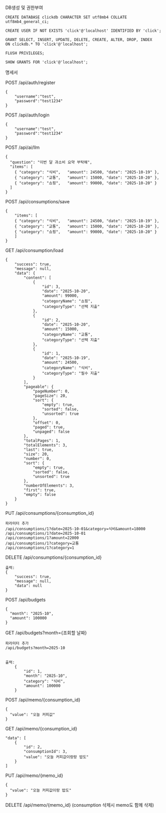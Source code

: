 DB생성 및 권한부여

```
CREATE DATABASE clickdb CHARACTER SET utf8mb4 COLLATE utf8mb4_general_ci;

CREATE USER IF NOT EXISTS 'click'@'localhost' IDENTIFIED BY 'click';

GRANT SELECT, INSERT, UPDATE, DELETE, CREATE, ALTER, DROP, INDEX
ON clickdb.* TO 'click'@'localhost';

FLUSH PRIVILEGES;

SHOW GRANTS FOR 'click'@'localhost';
```




명세서 

POST /api/auth/register
```
{
    "username":"test",
    "password":"test1234"
}
```

POST /api/auth/login
```
{
    "username":"test",
    "password":"test1234"
}
```
POST /api/ai/llm
```
{
  "question": "이번 달 과소비 요약 부탁해",
  "items": [
    { "category": "식비",   "amount": 24500, "date": "2025-10-19" },
    { "category": "교통",   "amount": 15000, "date": "2025-10-20" },
    { "category": "쇼핑",   "amount": 99000, "date": "2025-10-20" }
  ]
}
```
POST /api/consumptions/save
```
{
    "items": [
    { "category": "식비",   "amount": 24500, "date": "2025-10-19" },
    { "category": "교통",   "amount": 15000, "date": "2025-10-20" },
    { "category": "쇼핑",   "amount": 99000, "date": "2025-10-20" }
    ]
}
```

GET /api/consumption/load
```
{
    "success": true,
    "message": null,
    "data": {
        "content": [
            {
                "id": 3,
                "date": "2025-10-20",
                "amount": 99000,
                "categoryName": "쇼핑",
                "categoryType": "선택 지출"
            },
            {
                "id": 2,
                "date": "2025-10-20",
                "amount": 15000,
                "categoryName": "교통",
                "categoryType": "선택 지출"
            },
            {
                "id": 1,
                "date": "2025-10-19",
                "amount": 24500,
                "categoryName": "식비",
                "categoryType": "필수 지출"
            }
        ],
        "pageable": {
            "pageNumber": 0,
            "pageSize": 20,
            "sort": {
                "empty": true,
                "sorted": false,
                "unsorted": true
            },
            "offset": 0,
            "paged": true,
            "unpaged": false
        },
        "totalPages": 1,
        "totalElements": 3,
        "last": true,
        "size": 20,
        "number": 0,
        "sort": {
            "empty": true,
            "sorted": false,
            "unsorted": true
        },
        "numberOfElements": 3,
        "first": true,
        "empty": false
    }
}
```

PUT /api/consumptions/{consumption_id}
```
파라미터 추가
/api/consumptions/1?date=2025-10-01&category=식비&amount=18000
/api/consumptions/1?date=2025-10-01
/api/consumptions/1?amount=22000
/api/consumptions/1?category=교통
/api/consumptions/1?category=1
```

DELETE /api/consumptions/{consumption_id}
```
출력:
{
    "success": true,
    "message": null,
    "data": null
}
```


POST /api/budgets
```
{
  "month": "2025-10",
  "amount": 100000
}
```


GET /api/budgets?month={조회할 날짜}
```
파라미터 추가
/api/budgets?month=2025-10
    
    
출력:
    {
        "id": 1,
        "month": "2025-10",
        "category": "식비",
        "amount": 100000
    }
```

POST /api/memo/{consumption_id}
```
{
  "value": "오늘 커피값"
}
```

GET /api/memo/{consumption_id}
```
"data": [
    {
        "id": 2,
        "consumptionId": 3,
        "value": "오늘 커피값이랑랑 밥도"
    }
]
```

PUT /api/memo/{memo_id}
```
{
  "value": "오늘 커피값이랑 밥도"
}
```

DELETE /api/memo/{memo_id}
(consumption 삭제시 memo도 함께 삭제)
